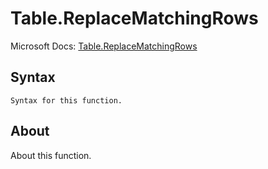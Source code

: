 ---
---

# Table.ReplaceMatchingRows

Microsoft Docs: [Table.ReplaceMatchingRows](https://docs.microsoft.com/en-us/powerquery-m/table-replacematchingrows)

## Syntax

```powerquery-m
Syntax for this function.
```

## About

About this function.

